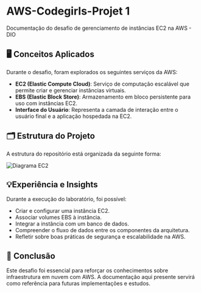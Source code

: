 # AWS-Codegirls-Projet 1
Documentação do desafio de gerenciamento de instâncias EC2 na AWS - DIO
   

## 🖥️ Conceitos Aplicados

Durante o desafio, foram explorados os seguintes serviços da AWS:

- **EC2 (Elastic Compute Cloud)**: Serviço de computação escalável que permite criar e gerenciar instâncias virtuais.
- **EBS (Elastic Block Store)**: Armazenamento em bloco persistente para uso com instâncias EC2.
- **Interface do Usuário**: Representa a camada de interação entre o usuário final e a aplicação hospedada na EC2.


## 🗂️ Estrutura do Projeto

A estrutura do repositório está organizada da seguinte forma:

![Diagrama EC2](./AWS%20CodeGirls/images/diagrama-ec2.png)


## 💡Experiência e Insights

Durante a execução do laboratório, foi possível:

- Criar e configurar uma instância EC2.
- Associar volumes EBS à instância.
- Integrar a instância com um banco de dados.
- Compreender o fluxo de dados entre os componentes da arquitetura.
- Refletir sobre boas práticas de segurança e escalabilidade na AWS.

## 📌 Conclusão

Este desafio foi essencial para reforçar os conhecimentos sobre infraestrutura em nuvem com AWS. A documentação aqui presente servirá como referência para futuras implementações e estudos.
